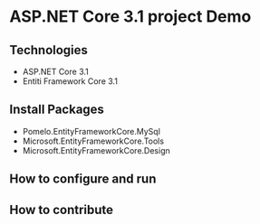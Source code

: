 ﻿# ASP.NET Core 3.1 project Demo

## Technologies
- ASP.NET Core 3.1
- Entiti Framework Core 3.1
## Install Packages
- Pomelo.EntityFrameworkCore.MySql
- Microsoft.EntityFrameworkCore.Tools
- Microsoft.EntityFrameworkCore.Design
## How to configure and run

## How to contribute